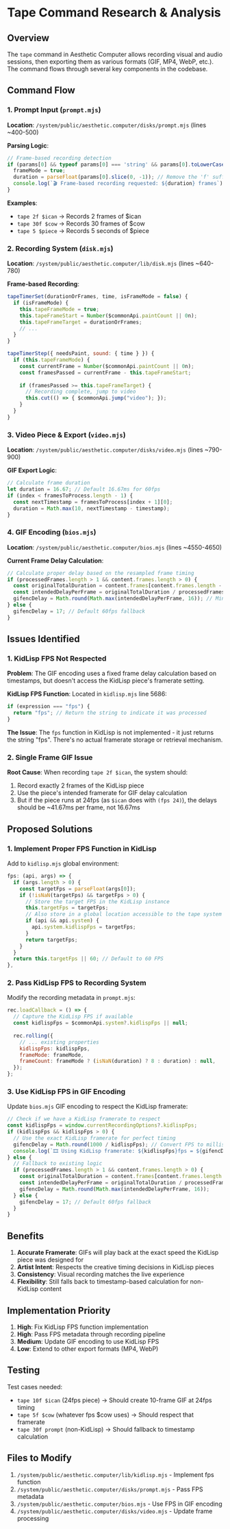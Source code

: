 # Tape Command Research & Analysis

## Overview

The `tape` command in Aesthetic Computer allows recording visual and audio sessions, then exporting them as various formats (GIF, MP4, WebP, etc.). The command flows through several key components in the codebase.

## Command Flow

### 1. Prompt Input (`prompt.mjs`)

**Location**: `/system/public/aesthetic.computer/disks/prompt.mjs` (lines ~400-500)

**Parsing Logic**:
```javascript
// Frame-based recording detection
if (params[0] && typeof params[0] === 'string' && params[0].toLowerCase().endsWith('f')) {
  frameMode = true;
  duration = parseFloat(params[0].slice(0, -1)); // Remove the 'f' suffix
  console.log(`🎬 Frame-based recording requested: ${duration} frames`);
}
```

**Examples**:
- `tape 2f $ican` → Records 2 frames of $ican
- `tape 30f $cow` → Records 30 frames of $cow
- `tape 5 $piece` → Records 5 seconds of $piece

### 2. Recording System (`disk.mjs`)

**Location**: `/system/public/aesthetic.computer/lib/disk.mjs` (lines ~640-780)

**Frame-based Recording**:
```javascript
tapeTimerSet(durationOrFrames, time, isFrameMode = false) {
  if (isFrameMode) {
    this.tapeFrameMode = true;
    this.tapeFrameStart = Number($commonApi.paintCount || 0n);
    this.tapeFrameTarget = durationOrFrames;
    // ...
  }
}

tapeTimerStep({ needsPaint, sound: { time } }) {
  if (this.tapeFrameMode) {
    const currentFrame = Number($commonApi.paintCount || 0n);
    const framesPassed = currentFrame - this.tapeFrameStart;
    
    if (framesPassed >= this.tapeFrameTarget) {
      // Recording complete, jump to video
      this.cut(() => { $commonApi.jump("video"); });
    }
  }
}
```

### 3. Video Piece & Export (`video.mjs`)

**Location**: `/system/public/aesthetic.computer/disks/video.mjs` (lines ~790-900)

**GIF Export Logic**:
```javascript
// Calculate frame duration
let duration = 16.67; // Default 16.67ms for 60fps
if (index < framesToProcess.length - 1) {
  const nextTimestamp = framesToProcess[index + 1][0];
  duration = Math.max(10, nextTimestamp - timestamp);
}
```

### 4. GIF Encoding (`bios.mjs`)

**Location**: `/system/public/aesthetic.computer/bios.mjs` (lines ~4550-4650)

**Current Frame Delay Calculation**:
```javascript
// Calculate proper delay based on the resampled frame timing
if (processedFrames.length > 1 && content.frames.length > 0) {
  const originalTotalDuration = content.frames[content.frames.length - 1].timestamp - content.frames[0].timestamp;
  const intendedDelayPerFrame = originalTotalDuration / processedFrames.length;
  gifencDelay = Math.round(Math.max(intendedDelayPerFrame, 16)); // Minimum 16ms (62.5fps max)
} else {
  gifencDelay = 17; // Default 60fps fallback
}
```

## Issues Identified

### 1. **KidLisp FPS Not Respected**

**Problem**: The GIF encoding uses a fixed frame delay calculation based on timestamps, but doesn't access the KidLisp piece's framerate setting.

**KidLisp FPS Function**: Located in `kidlisp.mjs` line 5686:
```javascript
if (expression === "fps") {
  return "fps"; // Return the string to indicate it was processed
}
```

**The Issue**: The `fps` function in KidLisp is not implemented - it just returns the string "fps". There's no actual framerate storage or retrieval mechanism.

### 2. **Single Frame GIF Issue**

**Root Cause**: When recording `tape 2f $ican`, the system should:
1. Record exactly 2 frames of the KidLisp piece
2. Use the piece's intended framerate for GIF delay calculation
3. But if the piece runs at 24fps (as `$ican` does with `(fps 24)`), the delays should be ~41.67ms per frame, not 16.67ms

## Proposed Solutions

### 1. **Implement Proper FPS Function in KidLisp**

Add to `kidlisp.mjs` global environment:
```javascript
fps: (api, args) => {
  if (args.length > 0) {
    const targetFps = parseFloat(args[0]);
    if (!isNaN(targetFps) && targetFps > 0) {
      // Store the target FPS in the KidLisp instance
      this.targetFps = targetFps;
      // Also store in a global location accessible to the tape system
      if (api && api.system) {
        api.system.kidlispFps = targetFps;
      }
      return targetFps;
    }
  }
  return this.targetFps || 60; // Default to 60 FPS
},
```

### 2. **Pass KidLisp FPS to Recording System**

Modify the recording metadata in `prompt.mjs`:
```javascript
rec.loadCallback = () => {
  // Capture the KidLisp FPS if available
  const kidlispFps = $commonApi.system?.kidlispFps || null;
  
  rec.rolling({
    // ... existing properties
    kidlispFps: kidlispFps,
    frameMode: frameMode,
    frameCount: frameMode ? (isNaN(duration) ? 8 : duration) : null,
  });
};
```

### 3. **Use KidLisp FPS in GIF Encoding**

Update `bios.mjs` GIF encoding to respect the KidLisp framerate:
```javascript
// Check if we have a KidLisp framerate to respect
const kidlispFps = window.currentRecordingOptions?.kidlispFps;
if (kidlispFps && kidlispFps > 0) {
  // Use the exact KidLisp framerate for perfect timing
  gifencDelay = Math.round(1000 / kidlispFps); // Convert FPS to milliseconds
  console.log(`🎞️ Using KidLisp framerate: ${kidlispFps}fps = ${gifencDelay}ms delay`);
} else {
  // Fallback to existing logic
  if (processedFrames.length > 1 && content.frames.length > 0) {
    const originalTotalDuration = content.frames[content.frames.length - 1].timestamp - content.frames[0].timestamp;
    const intendedDelayPerFrame = originalTotalDuration / processedFrames.length;
    gifencDelay = Math.round(Math.max(intendedDelayPerFrame, 16));
  } else {
    gifencDelay = 17; // Default 60fps fallback
  }
}
```

## Benefits

1. **Accurate Framerate**: GIFs will play back at the exact speed the KidLisp piece was designed for
2. **Artist Intent**: Respects the creative timing decisions in KidLisp pieces
3. **Consistency**: Visual recording matches the live experience
4. **Flexibility**: Still falls back to timestamp-based calculation for non-KidLisp content

## Implementation Priority

1. **High**: Fix KidLisp FPS function implementation
2. **High**: Pass FPS metadata through recording pipeline  
3. **Medium**: Update GIF encoding to use KidLisp FPS
4. **Low**: Extend to other export formats (MP4, WebP)

## Testing

Test cases needed:
- `tape 10f $ican` (24fps piece) → Should create 10-frame GIF at 24fps timing
- `tape 5f $cow` (whatever fps $cow uses) → Should respect that framerate
- `tape 30f prompt` (non-KidLisp) → Should fallback to timestamp calculation

## Files to Modify

1. `/system/public/aesthetic.computer/lib/kidlisp.mjs` - Implement fps function
2. `/system/public/aesthetic.computer/disks/prompt.mjs` - Pass FPS metadata
3. `/system/public/aesthetic.computer/bios.mjs` - Use FPS in GIF encoding
4. `/system/public/aesthetic.computer/disks/video.mjs` - Update frame processing
